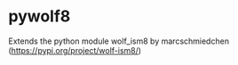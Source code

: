 # pywolf8
Extends the python module wolf_ism8 by marcschmiedchen (https://pypi.org/project/wolf-ism8/)
